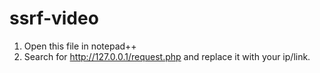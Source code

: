 # ssrf-video



1. Open this file in notepad++
2. Search for http://127.0.0.1/request.php and replace it with your ip/link.

